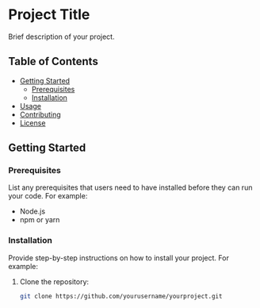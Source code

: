 # Project Title

Brief description of your project.

## Table of Contents

- [Getting Started](#getting-started)
  - [Prerequisites](#prerequisites)
  - [Installation](#installation)
- [Usage](#usage)
- [Contributing](#contributing)
- [License](#license)

## Getting Started

### Prerequisites

List any prerequisites that users need to have installed before they can run your code. For example:

- Node.js
- npm or yarn

### Installation

Provide step-by-step instructions on how to install your project. For example:

1. Clone the repository:

   ```bash
   git clone https://github.com/yourusername/yourproject.git
